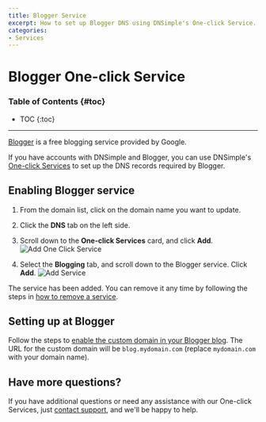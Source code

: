 ```yaml
---
title: Blogger Service
excerpt: How to set up Blogger DNS using DNSimple's One-click Service.
categories:
- Services
---
```


# Blogger One-click Service

### Table of Contents {#toc}

* TOC
{:toc}

---

[Blogger](http://blogger.com/) is a free blogging service provided by Google.

If you have accounts with DNSimple and Blogger, you can use DNSimple's [One-click Services](/categories/services/) to set up the DNS records required by Blogger. 

## Enabling Blogger service

1. From the domain list, click on the domain name you want to update.
1. Click the **DNS** tab on the left side.
1. Scroll down to the **One-click Services** card, and click **Add**.
    ![Add One Click Service](/files/add-one-click-service.png)

1. Select the **Blogging** tab, and scroll down to the Blogger service. Click **Add**.
    ![Add Service](/files/services-blogger.png)

The service has been added. You can remove it any time by following the steps in [how to remove a service](/articles/services/#removing-services).

## Setting up at Blogger

Follow the steps to [enable the custom domain in your Blogger blog](https://support.google.com/blogger/troubleshooter/1233381?hl=en#ts=1734117). The URL for the custom domain will be `blog.mydomain.com` (replace `mydomain.com` with your domain name).

## Have more questions?

If you have additional questions or need any assistance with our One-click Services, just [contact support](https://dnsimple.com/feedback), and we'll be happy to help.

